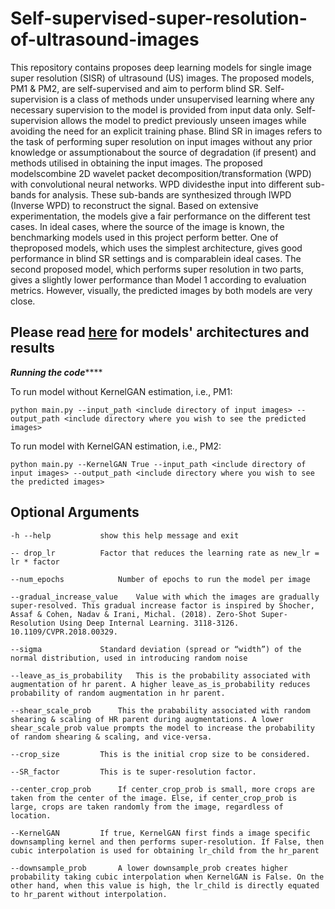# Self-supervised-super-resolution-of-ultrasound-images

This repository contains proposes deep learning models for single image super resolution (SISR) of ultrasound (US) images. The proposed models, PM1 & PM2, are self-supervised and aim to perform blind SR. Self-supervision is a class of methods under unsupervised learning where any necessary supervision to the model is provided from input data only. Self-supervision allows the model to predict previously unseen images while avoiding the need for an explicit training phase. Blind SR in images refers to the task of performing super resolution on input images without any prior knowledge or assumptionabout the source of degradation (if present) and methods utilised in obtaining the input images. The proposed modelscombine 2D wavelet packet decomposition/transformation (WPD) with convolutional neural networks. WPD dividesthe input into different sub-bands for analysis.  These sub-bands are synthesized through IWPD (Inverse WPD) to reconstruct the signal. Based on extensive experimentation, the models give a fair performance on the different test cases. In ideal cases, where the source of the image is known, the benchmarking models used in this project perform better. One of theproposed models, which uses the simplest architecture, gives good performance in blind SR settings and is comparablein ideal cases.  The second proposed model, which performs super resolution in two parts, gives a slightly lower performance than Model 1 according to evaluation metrics. However, visually, the predicted images by both models are very close.

## Please read [here](https://github.com/yuktathapliyal/Self-supervised-super-resolution-of-ultrasound-images/blob/main/presentation.pdf) for models' architectures and results
*****Running the code*********

To run model without KernelGAN estimation, i.e., PM1:
```
python main.py --input_path <include directory of input images> --output_path <include directory where you wish to see the predicted images>
```

To run model with KernelGAN estimation, i.e., PM2:
```
python main.py --KernelGAN True --input_path <include directory of input images> --output_path <include directory where you wish to see the predicted images> 
```
## Optional Arguments
```
-h --help			show this help message and exit

-- drop_lr			Factor that reduces the learning rate as new_lr = lr * factor

--num_epochs			Number of epochs to run the model per image

--gradual_increase_value	Value with which the images are gradually super-resolved. This gradual increase factor is inspired by Shocher, Assaf & Cohen, Nadav & Irani, Michal. (2018). Zero-Shot Super-Resolution Using Deep Internal Learning. 3118-3126. 10.1109/CVPR.2018.00329.

--sigma				Standard deviation (spread or “width”) of the normal distribution, used in introducing random noise

--leave_as_is_probability	This is the probability associated with augmentation of hr parent. A higher leave_as_is_probability reduces probability of random augmentation in hr parent.

--shear_scale_prob		This the prabability associated with random shearing & scaling of HR parent during augmentations. A lower shear_scale_prob value prompts the model to increase the probability of random shearing & scaling, and vice-versa.

--crop_size			This is the initial crop size to be considered.

--SR_factor			This is te super-resolution factor.

--center_crop_prob		If center_crop_prob is small, more crops are taken from the center of the image. Else, if center_crop_prob is large, crops are taken randomly from the image, regardless of location.

--KernelGAN			If true, KernelGAN first finds a image specific downsampling kernel and then performs super-resolution. If False, then cubic interpolation is used for obtaining lr_child from the hr_parent

--downsample_prob		A lower downsample_prob creates higher probability taking cubic interpolation when KernelGAN is False. On the other hand, when this value is high, the lr_child is directly equated to hr_parent without interpolation.

```
